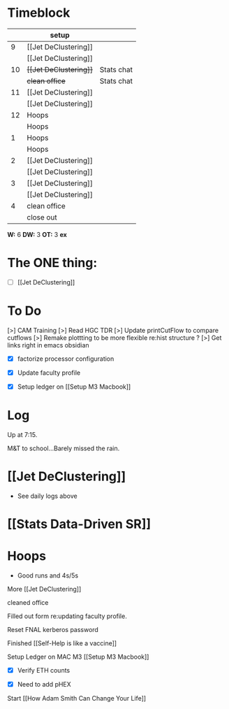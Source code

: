 # Timeblock

|     | setup                    |            |
| --- | ------------------------ | ---------- |
| 9   | [[Jet DeClustering]]     |            |
|     | [[Jet DeClustering]]     |            |
| 10  | ~~[[Jet DeClustering]]~~ | Stats chat |
|     | ~~clean office~~         | Stats chat |
| 11  | [[Jet DeClustering]]     |            |
|     | [[Jet DeClustering]]     |            |
| 12  | Hoops                    |            |
|     | Hoops                    |            |
| 1   | Hoops                    |            |
|     | Hoops                    |            |
| 2   | [[Jet DeClustering]]     |            |
|     | [[Jet DeClustering]]     |            |
| 3   | [[Jet DeClustering]]     |            |
|     | [[Jet DeClustering]]     |            |
| 4   | clean office             |            |
|     | close out                |            |

**W:** 6
**DW:** 3
**OT:** 3
**ex** 

# The ONE thing: 
- [ ] [[Jet DeClustering]]


# To Do
[>] CAM Training
[>] Read HGC TDR
[>] Update printCutFlow to compare cutflows
[>]  Remake plottting to be more flexible re:hist structure ? 
[>] Get links right in emacs obsidian
- [x] factorize processor configuration
- [x] Update faculty profile
- [x] Setup ledger on [[Setup M3 Macbook]]



# Log

Up at 7:15. 

M&T to school...Barely missed the rain.

# [[Jet DeClustering]]
- See daily logs above


# [[Stats Data-Driven SR]]

# Hoops
- Good runs and 4s/5s

More [[Jet DeClustering]]

cleaned office

Filled out form re:updating faculty profile.

Reset FNAL kerberos password

Finished [[Self-Help is like a vaccine]]

Setup Ledger on MAC M3 [[Setup M3 Macbook]]
- [x] Verify ETH counts
- [x] Need to add pHEX


Start [[How Adam Smith Can Change Your Life]]


